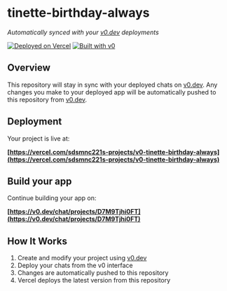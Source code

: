 # tinette-birthday-always

*Automatically synced with your [v0.dev](https://v0.dev) deployments*

[![Deployed on Vercel](https://img.shields.io/badge/Deployed%20on-Vercel-black?style=for-the-badge&logo=vercel)](https://vercel.com/sdsmnc221s-projects/v0-tinette-birthday-always)
[![Built with v0](https://img.shields.io/badge/Built%20with-v0.dev-black?style=for-the-badge)](https://v0.dev/chat/projects/D7M9Tjhi0FT)

## Overview

This repository will stay in sync with your deployed chats on [v0.dev](https://v0.dev).
Any changes you make to your deployed app will be automatically pushed to this repository from [v0.dev](https://v0.dev).

## Deployment

Your project is live at:

**[https://vercel.com/sdsmnc221s-projects/v0-tinette-birthday-always](https://vercel.com/sdsmnc221s-projects/v0-tinette-birthday-always)**

## Build your app

Continue building your app on:

**[https://v0.dev/chat/projects/D7M9Tjhi0FT](https://v0.dev/chat/projects/D7M9Tjhi0FT)**

## How It Works

1. Create and modify your project using [v0.dev](https://v0.dev)
2. Deploy your chats from the v0 interface
3. Changes are automatically pushed to this repository
4. Vercel deploys the latest version from this repository